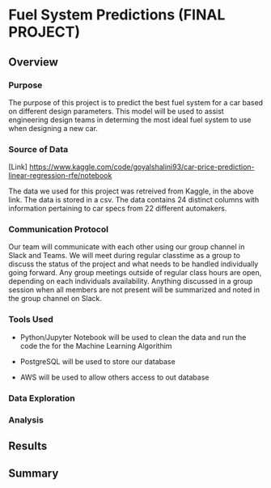 # Fuel System Predictions (FINAL PROJECT)

## Overview

### Purpose

The purpose of this project is to predict the best fuel system for a car based on different design parameters. This model will be used to assist engineering design teams in determing the most ideal fuel system to use when designing a new car.

### Source of Data

[Link] https://www.kaggle.com/code/goyalshalini93/car-price-prediction-linear-regression-rfe/notebook

The data we used for this project was retreived from Kaggle, in the above link. The data is stored in a csv. The data contains 24 distinct columns with information pertaining to car specs from 22 different automakers.

### Communication Protocol

Our team will communicate with each other using our group channel in Slack and Teams. We will meet during regular classtime as a group to discuss the status of the project and what needs to be handled individually going forward. Any group meetings outside of regular class hours are open, depending on each individuals availability. Anything discussed in a group session when all members are not present will be summarized and noted in the group channel on Slack.

### Tools Used

- Python/Jupyter Notebook will be used to clean the data and run the code the for the Machine Learning Algorithim

- PostgreSQL will be used to store our database 

- AWS will be used to allow others access to out database

### Data Exploration

### Analysis

## Results

## Summary
